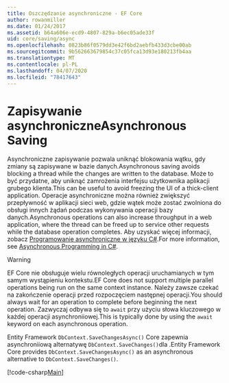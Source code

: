 ```yaml
---
title: Oszczędzanie asynchroniczne - EF Core
author: rowanmiller
ms.date: 01/24/2017
ms.assetid: b64a606e-ecd9-4807-829a-b6ec05ade33f
uid: core/saving/async
ms.openlocfilehash: 0823b86f0579dd3e42f6bd2aebfb433d3cbe00ab
ms.sourcegitcommit: 9b562663679854c37c05fca13d93e180213fb4aa
ms.translationtype: MT
ms.contentlocale: pl-PL
ms.lasthandoff: 04/07/2020
ms.locfileid: "78417643"
---
```

# <a name="asynchronous-saving"></a><span data-ttu-id="1b29e-102">Zapisywanie asynchroniczne</span><span class="sxs-lookup"><span data-stu-id="1b29e-102">Asynchronous Saving</span></span>

<span data-ttu-id="1b29e-103">Asynchroniczne zapisywanie pozwala uniknąć blokowania wątku, gdy zmiany są zapisywane w bazie danych.</span><span class="sxs-lookup"><span data-stu-id="1b29e-103">Asynchronous saving avoids blocking a thread while the changes are written to the database.</span></span> <span data-ttu-id="1b29e-104">Może to być przydatne, aby uniknąć zamrożenia interfejsu użytkownika aplikacji grubego klienta.</span><span class="sxs-lookup"><span data-stu-id="1b29e-104">This can be useful to avoid freezing the UI of a thick-client application.</span></span> <span data-ttu-id="1b29e-105">Operacje asynchroniczne można również zwiększyć przepływność w aplikacji sieci web, gdzie wątek może zostać zwolniona do obsługi innych żądań podczas wykonywania operacji bazy danych.</span><span class="sxs-lookup"><span data-stu-id="1b29e-105">Asynchronous operations can also increase throughput in a web application, where the thread can be freed up to service other requests while the database operation completes.</span></span> <span data-ttu-id="1b29e-106">Aby uzyskać więcej informacji, zobacz [Programowanie asynchroniczne w języku C#](https://docs.microsoft.com/dotnet/csharp/async).</span><span class="sxs-lookup"><span data-stu-id="1b29e-106">For more information, see [Asynchronous Programming in C#](https://docs.microsoft.com/dotnet/csharp/async).</span></span>

> [!WARNING]  
> <span data-ttu-id="1b29e-107">EF Core nie obsługuje wielu równoległych operacji uruchamianych w tym samym wystąpieniu kontekstu.</span><span class="sxs-lookup"><span data-stu-id="1b29e-107">EF Core does not support multiple parallel operations being run on the same context instance.</span></span> <span data-ttu-id="1b29e-108">Należy zawsze czekać na zakończenie operacji przed rozpoczęciem następnej operacji.</span><span class="sxs-lookup"><span data-stu-id="1b29e-108">You should always wait for an operation to complete before beginning the next operation.</span></span> <span data-ttu-id="1b29e-109">Zazwyczaj odbywa się to `await` przy użyciu słowa kluczowego w każdej operacji asynchroniiowej.</span><span class="sxs-lookup"><span data-stu-id="1b29e-109">This is typically done by using the `await` keyword on each asynchronous operation.</span></span>

<span data-ttu-id="1b29e-110">Entity Framework `DbContext.SaveChangesAsync()` Core zapewnia asynchroniiową alternatywę `DbContext.SaveChanges()`dla .</span><span class="sxs-lookup"><span data-stu-id="1b29e-110">Entity Framework Core provides `DbContext.SaveChangesAsync()` as an asynchronous alternative to `DbContext.SaveChanges()`.</span></span>

[!code-csharp[Main](../../../samples/core/Saving/Async/Sample.cs#Sample)]
